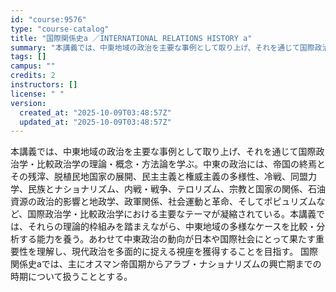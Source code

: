 ```yaml
---
id: "course:9576"
type: "course-catalog"
title: "国際関係史a ／INTERNATIONAL RELATIONS HISTORY a"
summary: "本講義では、中東地域の政治を主要な事例として取り上げ、それを通じて国際政治学・比較政治学の理論・概念・方法論を学ぶ。中東の政治には、帝国の終焉とその残滓、脱植民地国家の展開、民主主義と権威主義の多様性、冷戦、同盟力学、民族とナショナリズム、…"
tags: []
campus: ""
credits: 2
instructors: []
license: " "
version:
  created_at: "2025-10-09T03:48:57Z"
  updated_at: "2025-10-09T03:48:57Z"
---
```


本講義では、中東地域の政治を主要な事例として取り上げ、それを通じて国際政治学・比較政治学の理論・概念・方法論を学ぶ。中東の政治には、帝国の終焉とその残滓、脱植民地国家の展開、民主主義と権威主義の多様性、冷戦、同盟力学、民族とナショナリズム、内戦・戦争、テロリズム、宗教と国家の関係、石油資源の政治的影響と地政学、政軍関係、社会運動と革命、そしてポピュリズムなど、国際政治学・比較政治学における主要なテーマが凝縮されている。本講義では、それらの理論的枠組みを踏まえながら、中東地域の多様なケースを比較・分析する能力を養う。あわせて中東政治の動向が日本や国際社会にとって果たす重要性を理解し、現代政治を多面的に捉える視座を獲得することを目指す。 国際関係史aでは、主にオスマン帝国期からアラブ・ナショナリズムの興亡期までの時期について扱うこととする。
